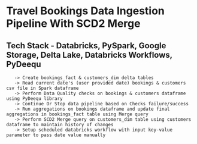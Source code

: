 # Travel Bookings Data Ingestion Pipeline With SCD2 Merge

  ## Tech Stack - Databricks, PySpark, Google Storage, Delta Lake, Databricks Workflows, PyDeequ
       -> Create bookings_fact & customers_dim delta tables
       -> Read current date's (user provided date) bookings & customers csv file in Spark dataframe
       -> Perform Data Quality checks on bookings & customers dataframe using PyDeequ library
       -> Continue Or Stop data pipeline based on Checks failure/success
       -> Run aggregations on bookings dataframe and update final aggregations in bookings_fact table using Merge query
       -> Perform SCD2 Merge query on customers_dim table using customers dataframe to maintain history of changes
       -> Setup scheduled databricks workflow with input key-value parameter to pass date value manually
